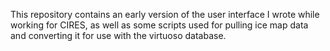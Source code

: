 This repository contains an early version of the user interface I wrote while working for CIRES, as well as some scripts used for pulling ice map data and converting it for use with the virtuoso database.
